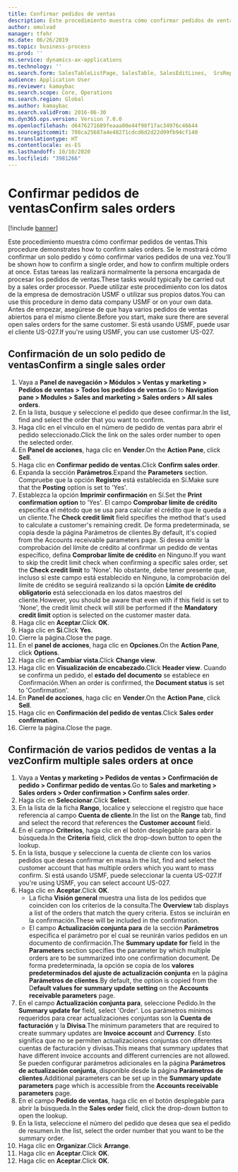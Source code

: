 ```yaml
---
title: Confirmar pedidos de ventas
description: Este procedimiento muestra cómo confirmar pedidos de ventas.
author: omulvad
manager: tfehr
ms.date: 06/26/2019
ms.topic: business-process
ms.prod: ''
ms.service: dynamics-ax-applications
ms.technology: ''
ms.search.form: SalesTableListPage, SalesTable, SalesEditLines,  SrsReportViewerForm, CustConfirmJournal, SysQueryForm, SysQueryFieldLookUp, SysLookup, SalesParmIdLookup, SalesUnconfirmedOrdersPart
audience: Application User
ms.reviewer: kamaybac
ms.search.scope: Core, Operations
ms.search.region: Global
ms.author: kamaybac
ms.search.validFrom: 2016-06-30
ms.dyn365.ops.version: Version 7.0.0
ms.openlocfilehash: d6476271689feaaa00e44f98f17ac34976c46644
ms.sourcegitcommit: 708ca25687a4e48271cdcd6d2d22d99fb94cf140
ms.translationtype: HT
ms.contentlocale: es-ES
ms.lasthandoff: 10/10/2020
ms.locfileid: "3981266"
---
```

# <a name="confirm-sales-orders"></a><span data-ttu-id="69eca-103">Confirmar pedidos de ventas</span><span class="sxs-lookup"><span data-stu-id="69eca-103">Confirm sales orders</span></span>

[!include [banner](../../includes/banner.md)]

<span data-ttu-id="69eca-104">Este procedimiento muestra cómo confirmar pedidos de ventas.</span><span class="sxs-lookup"><span data-stu-id="69eca-104">This procedure demonstrates how to confirm sales orders.</span></span> <span data-ttu-id="69eca-105">Se le mostrará cómo confirmar un solo pedido y cómo confirmar varios pedidos de una vez.</span><span class="sxs-lookup"><span data-stu-id="69eca-105">You'll be shown how to confirm a single order, and how to confirm multiple orders at once.</span></span> <span data-ttu-id="69eca-106">Estas tareas las realizará normalmente la persona encargada de procesar los pedidos de ventas.</span><span class="sxs-lookup"><span data-stu-id="69eca-106">These tasks would typically be carried out by a sales order processor.</span></span> <span data-ttu-id="69eca-107">Puede utilizar este procedimiento con los datos de la empresa de demostración USMF o utilizar sus propios datos.</span><span class="sxs-lookup"><span data-stu-id="69eca-107">You can use this procedure in demo data company USMF or on your own data.</span></span> <span data-ttu-id="69eca-108">Antes de empezar, asegúrese de que haya varios pedidos de ventas abiertos para el mismo cliente.</span><span class="sxs-lookup"><span data-stu-id="69eca-108">Before you start, make sure there are several open sales orders for the same customer.</span></span> <span data-ttu-id="69eca-109">Si está usando USMF, puede usar el cliente US-027.</span><span class="sxs-lookup"><span data-stu-id="69eca-109">If you're using USMF, you can use customer US-027.</span></span>


## <a name="confirm-a-single-sales-order"></a><span data-ttu-id="69eca-110">Confirmación de un solo pedido de ventas</span><span class="sxs-lookup"><span data-stu-id="69eca-110">Confirm a single sales order</span></span>
1. <span data-ttu-id="69eca-111">Vaya a **Panel de navegación > Módulos > Ventas y marketing > Pedidos de ventas > Todos los pedidos de ventas**.</span><span class="sxs-lookup"><span data-stu-id="69eca-111">Go to **Navigation pane > Modules > Sales and marketing > Sales orders > All sales orders**.</span></span>
2. <span data-ttu-id="69eca-112">En la lista, busque y seleccione el pedido que desee confirmar.</span><span class="sxs-lookup"><span data-stu-id="69eca-112">In the list, find and select the order that you want to confirm.</span></span>
3. <span data-ttu-id="69eca-113">Haga clic en el vínculo en el número de pedido de ventas para abrir el pedido seleccionado.</span><span class="sxs-lookup"><span data-stu-id="69eca-113">Click the link on the sales order number to open the selected order.</span></span>
4. <span data-ttu-id="69eca-114">En **Panel de acciones**, haga clic en **Vender**.</span><span class="sxs-lookup"><span data-stu-id="69eca-114">On the **Action Pane**, click **Sell**.</span></span>
5. <span data-ttu-id="69eca-115">Haga clic en **Confirmar pedido de ventas**.</span><span class="sxs-lookup"><span data-stu-id="69eca-115">Click **Confirm sales order**.</span></span>
6. <span data-ttu-id="69eca-116">Expanda la sección **Parámetros**.</span><span class="sxs-lookup"><span data-stu-id="69eca-116">Expand the **Parameters** section.</span></span> <span data-ttu-id="69eca-117">Compruebe que la opción **Registro** está establecida en Sí.</span><span class="sxs-lookup"><span data-stu-id="69eca-117">Make sure that the **Posting** option is set to 'Yes'.</span></span>  
7. <span data-ttu-id="69eca-118">Establezca la opción **Imprimir confirmación** en Sí.</span><span class="sxs-lookup"><span data-stu-id="69eca-118">Set the **Print confirmation option** to 'Yes'.</span></span> <span data-ttu-id="69eca-119">El campo **Comprobar límite de crédito** especifica el método que se usa para calcular el crédito que le queda a un cliente.</span><span class="sxs-lookup"><span data-stu-id="69eca-119">The **Check credit limit** field specifies the method that's used to calculate a customer's remaining credit.</span></span> <span data-ttu-id="69eca-120">De forma predeterminada, se copia desde la página Parámetros de clientes.</span><span class="sxs-lookup"><span data-stu-id="69eca-120">By default, it's copied from the Accounts receivable parameters page.</span></span> <span data-ttu-id="69eca-121">Si desea omitir la comprobación del límite de crédito al confirmar un pedido de ventas específico, defina **Comprobar límite de crédito** en Ninguno.</span><span class="sxs-lookup"><span data-stu-id="69eca-121">If you want to skip the credit limit check when confirming a specific sales order, set the **Check credit limit** to 'None'.</span></span> <span data-ttu-id="69eca-122">No obstante, debe tener presente que, incluso si este campo está establecido en Ninguno, la comprobación del límite de crédito se seguirá realizando si la opción **Límite de crédito obligatorio** está seleccionada en los datos maestros del cliente.</span><span class="sxs-lookup"><span data-stu-id="69eca-122">However, you should be aware that even with if this field is set to 'None', the credit limit check will still be performed if the **Mandatory credit limit** option is selected on the customer master data.</span></span> 
8. <span data-ttu-id="69eca-123">Haga clic en **Aceptar**.</span><span class="sxs-lookup"><span data-stu-id="69eca-123">Click **OK**.</span></span>
9. <span data-ttu-id="69eca-124">Haga clic en **Sí**.</span><span class="sxs-lookup"><span data-stu-id="69eca-124">Click **Yes**.</span></span>
10. <span data-ttu-id="69eca-125">Cierre la página.</span><span class="sxs-lookup"><span data-stu-id="69eca-125">Close the page.</span></span>
11. <span data-ttu-id="69eca-126">En el **panel de acciones**, haga clic en **Opciones**.</span><span class="sxs-lookup"><span data-stu-id="69eca-126">On the **Action Pane**, click **Options**.</span></span>
12. <span data-ttu-id="69eca-127">Haga clic en **Cambiar vista**.</span><span class="sxs-lookup"><span data-stu-id="69eca-127">Click **Change view**.</span></span>
13. <span data-ttu-id="69eca-128">Haga clic en **Visualización de encabezado**.</span><span class="sxs-lookup"><span data-stu-id="69eca-128">Click **Header view**.</span></span> <span data-ttu-id="69eca-129">Cuando se confirma un pedido, el **estado del documento** se establece en Confirmación.</span><span class="sxs-lookup"><span data-stu-id="69eca-129">When an order is confirmed, the **Document status** is set to 'Confirmation'.</span></span> 
14. <span data-ttu-id="69eca-130">En **Panel de acciones**, haga clic en **Vender**.</span><span class="sxs-lookup"><span data-stu-id="69eca-130">On the **Action Pane**, click **Sell**.</span></span>
15. <span data-ttu-id="69eca-131">Haga clic en **Confirmación del pedido de ventas**.</span><span class="sxs-lookup"><span data-stu-id="69eca-131">Click **Sales order confirmation**.</span></span>
16. <span data-ttu-id="69eca-132">Cierre la página.</span><span class="sxs-lookup"><span data-stu-id="69eca-132">Close the page.</span></span>

## <a name="confirm-multiple-sales-orders-at-once"></a><span data-ttu-id="69eca-133">Confirmación de varios pedidos de ventas a la vez</span><span class="sxs-lookup"><span data-stu-id="69eca-133">Confirm multiple sales orders at once</span></span>
1. <span data-ttu-id="69eca-134">Vaya a **Ventas y marketing > Pedidos de ventas > Confirmación de pedido > Confirmar pedido de ventas**.</span><span class="sxs-lookup"><span data-stu-id="69eca-134">Go to **Sales and marketing > Sales orders > Order confirmation > Confirm sales order**.</span></span>
2. <span data-ttu-id="69eca-135">Haga clic en **Seleccionar**.</span><span class="sxs-lookup"><span data-stu-id="69eca-135">Click **Select**.</span></span>
3. <span data-ttu-id="69eca-136">En la lista de la ficha **Rango**, localice y seleccione el registro que hace referencia al campo **Cuenta de cliente**.</span><span class="sxs-lookup"><span data-stu-id="69eca-136">In the list on the **Range** tab, find and select the record that references the **Customer account** field.</span></span>
4. <span data-ttu-id="69eca-137">En el campo **Criterios**, haga clic en el botón desplegable para abrir la búsqueda.</span><span class="sxs-lookup"><span data-stu-id="69eca-137">In the **Criteria** field, click the drop-down button to open the lookup.</span></span>
5. <span data-ttu-id="69eca-138">En la lista, busque y seleccione la cuenta de cliente con los varios pedidos que desea confirmar en masa.</span><span class="sxs-lookup"><span data-stu-id="69eca-138">In the list, find and select the customer account that has multiple orders which you want to mass confirm.</span></span> <span data-ttu-id="69eca-139">Si está usando USMF, puede seleccionar la cuenta US-027.</span><span class="sxs-lookup"><span data-stu-id="69eca-139">If you're using USMF, you can select account US-027.</span></span>  
6. <span data-ttu-id="69eca-140">Haga clic en **Aceptar**.</span><span class="sxs-lookup"><span data-stu-id="69eca-140">Click **OK**.</span></span>
    - <span data-ttu-id="69eca-141">La ficha **Visión general** muestra una lista de los pedidos que coinciden con los criterios de la consulta.</span><span class="sxs-lookup"><span data-stu-id="69eca-141">The **Overview** tab displays a list of the orders that match the query criteria.</span></span> <span data-ttu-id="69eca-142">Estos se incluirán en la confirmación.</span><span class="sxs-lookup"><span data-stu-id="69eca-142">These will be included in the confirmation.</span></span>  
    - <span data-ttu-id="69eca-143">El campo **Actualización conjunta para** de la sección **Parámetros** especifica el parámetro por el cual se reunirán varios pedidos en un documento de confirmación.</span><span class="sxs-lookup"><span data-stu-id="69eca-143">The **Summary update for** field in the **Parameters** section specifies the parameter by which multiple orders are to be summarized into one confirmation document.</span></span> <span data-ttu-id="69eca-144">De forma predeterminada, la opción se copia de los **valores predeterminados del ajuste de actualización conjunta** en la página **Parámetros de clientes**.</span><span class="sxs-lookup"><span data-stu-id="69eca-144">By default, the option is copied from the D**efault values for summary update setting** on the **Accounts receivable parameters** page.</span></span>  
7. <span data-ttu-id="69eca-145">En el campo **Actualización conjunta para**, seleccione Pedido.</span><span class="sxs-lookup"><span data-stu-id="69eca-145">In the **Summary update for** field, select 'Order'.</span></span> <span data-ttu-id="69eca-146">Los parámetros mínimos requeridos para crear actualizaciones conjuntas son la **Cuenta de facturación** y la **Divisa**.</span><span class="sxs-lookup"><span data-stu-id="69eca-146">The minimum parameters that are required to create summary updates are **Invoice account** and **Currency**.</span></span> <span data-ttu-id="69eca-147">Esto significa que no se permiten actualizaciones conjuntas con diferentes cuentas de facturación y divisas.</span><span class="sxs-lookup"><span data-stu-id="69eca-147">This means that summary updates that have different invoice accounts and different currencies are not allowed.</span></span> <span data-ttu-id="69eca-148">Se pueden configurar parámetros adicionales en la página **Parámetros de actualización conjunta**, disponible desde la página **Parámetros de clientes**.</span><span class="sxs-lookup"><span data-stu-id="69eca-148">Additional parameters can be set up in the **Summary update parameters** page which is accessible from the **Accounts receivable parameters** page.</span></span> 
8. <span data-ttu-id="69eca-149">En el campo **Pedido de ventas**, haga clic en el botón desplegable para abrir la búsqueda.</span><span class="sxs-lookup"><span data-stu-id="69eca-149">In the **Sales order** field, click the drop-down button to open the lookup.</span></span>
9. <span data-ttu-id="69eca-150">En la lista, seleccione el número del pedido que desea que sea el pedido de resumen.</span><span class="sxs-lookup"><span data-stu-id="69eca-150">In the list, select the order number that you want to be the summary order.</span></span>
10. <span data-ttu-id="69eca-151">Haga clic en **Organizar**.</span><span class="sxs-lookup"><span data-stu-id="69eca-151">Click **Arrange**.</span></span>
11. <span data-ttu-id="69eca-152">Haga clic en **Aceptar**.</span><span class="sxs-lookup"><span data-stu-id="69eca-152">Click **OK**.</span></span>
12. <span data-ttu-id="69eca-153">Haga clic en **Aceptar**.</span><span class="sxs-lookup"><span data-stu-id="69eca-153">Click **OK**.</span></span>

